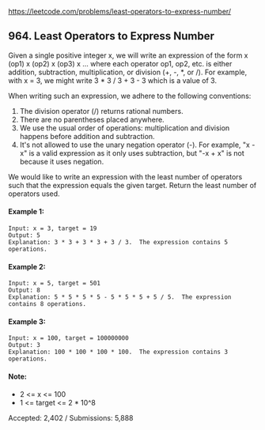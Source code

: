 https://leetcode.com/problems/least-operators-to-express-number/

## 964. Least Operators to Express Number


Given a single positive integer x, we will write an expression of the form x (op1) x (op2) x (op3) x ... where each operator op1, op2, etc. is either addition, subtraction, multiplication, or division (+, -, *, or /).  For example, with x = 3, we might write 3 * 3 / 3 + 3 - 3 which is a value of 3.


When writing such an expression, we adhere to the following conventions:


1. The division operator (/) returns rational numbers.
2. There are no parentheses placed anywhere.
3. We use the usual order of operations: multiplication and division happens before addition and subtraction.
4. It's not allowed to use the unary negation operator (-).  For example, "x - x" is a valid expression as it only uses subtraction, but "-x + x" is not because it uses negation.


We would like to write an expression with the least number of operators such that the expression equals the given target.  Return the least number of operators used.

#### Example 1: 

```
Input: x = 3, target = 19
Output: 5
Explanation: 3 * 3 + 3 * 3 + 3 / 3.  The expression contains 5 operations.
```

#### Example 2: 

```
Input: x = 5, target = 501
Output: 8
Explanation: 5 * 5 * 5 * 5 - 5 * 5 * 5 + 5 / 5.  The expression contains 8 operations.
```

#### Example 3: 

```
Input: x = 100, target = 100000000
Output: 3
Explanation: 100 * 100 * 100 * 100.  The expression contains 3 operations.
```

#### Note:
- 2 <= x <= 100
- 1 <= target <= 2 * 10^8

Accepted: 2,402 / Submissions: 5,888
